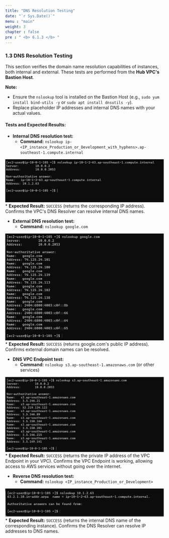 ```yaml
---
title: "DNS Resolution Testing"
date: "`r Sys.Date()`"
menu : "main"
weight: 3
chapter : false
pre : " <b> 6.1.3 </b> "
---
```


### 1.3 DNS Resolution Testing

This section verifies the domain name resolution capabilities of instances, both internal and external. These tests are performed from the **Hub VPC's Bastion Host**.

**Note:**
*   Ensure the `nslookup` tool is installed on the Bastion Host (e.g., `sudo yum install bind-utils -y` or `sudo apt install dnsutils -y`).
*   Replace placeholder IP addresses and internal DNS names with your actual values.

#### Tests and Expected Results:

*   **Internal DNS resolution test:**
    *   **Command:** `nslookup ip-<IP_instance_Production_or_Development_with_hyphens>.ap-southeast-1.compute.internal`

![](/images/6.testing-monitoring/hinh-10.png)
    *   **Expected Result:** `SUCCESS` (returns the corresponding IP address). Confirms the VPC's DNS Resolver can resolve internal DNS names.

*   **External DNS resolution test:**
    *   **Command:** `nslookup google.com`

![](/images/6.testing-monitoring/hinh-11.png)
    *   **Expected Result:** `SUCCESS` (returns google.com's public IP address). Confirms external domain names can be resolved.

*   **DNS VPC Endpoint test:**
    *   **Command:** `nslookup s3.ap-southeast-1.amazonaws.com` (or other services)

![](/images/6.testing-monitoring/hinh-12.png)
    *   **Expected Result:** `SUCCESS` (returns the private IP address of the VPC Endpoint in your VPC). Confirms the VPC Endpoint is working, allowing access to AWS services without going over the internet.

*   **Reverse DNS resolution test:**
    *   **Command:** `nslookup <IP_instance_Production_or_Development>`

![](/images/6.testing-monitoring/hinh-13.png)
    *   **Expected Result:** `SUCCESS` (returns the internal DNS name of the corresponding instance). Confirms the DNS Resolver can resolve IP addresses to DNS names.
